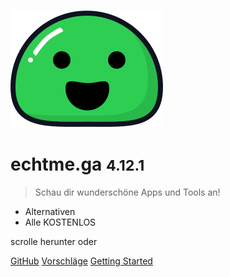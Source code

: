 ![logo](_media/icon.svg)

# echtme.ga <small>4.12.1</small>

> Schau dir wunderschöne Apps und Tools an!

- Alternativen
- Alle KOSTENLOS

scrolle herunter oder

[GitHub](https://github.com/gitpages/docs/)
[Vorschläge](https://matrix.to/#/#vorschlaege:matrix.org)
[Getting Started](#echtme.ga)
